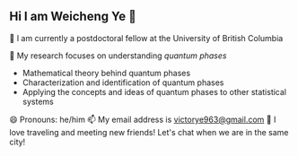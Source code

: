 ## Hi I am Weicheng Ye 👋

🔭 I am currently a postdoctoral fellow at the University of British Columbia

👀 My research focuses on understanding *quantum phases* 
- Mathematical theory behind quantum phases
- Characterization and identification of quantum phases
- Applying the concepts and ideas of quantum phases to other statistical systems

😄 Pronouns: he/him
📫 My email address is victorye963@gmail.com
💬 I love traveling and meeting new friends! Let's chat when we are in the same city!

<!--
**Weicheng-Ye/Weicheng-Ye** is a ✨ _special_ ✨ repository because its `README.md` (this file) appears on your GitHub profile.

Here are some ideas to get you started:

- 🔭 I’m currently working on ...
- 🌱 I’m currently learning ...
- 👯 I’m looking to collaborate on ...
- 🤔 I’m looking for help with ...
- 💬 Ask me about ...
- 📫 How to reach me: ...
- 😄 Pronouns: ...
- ⚡ Fun fact: ...
-->
